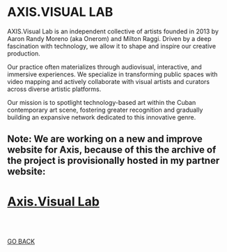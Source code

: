 # AXIS.VISUAL LAB

AXIS.Visual Lab is an independent collective of artists founded in 2013 by Aaron Randy Moreno (aka Onerom) and Milton Raggi. Driven by a deep fascination with technology, we allow it to shape and inspire our creative production.

Our practice often materializes through audiovisual, interactive, and immersive experiences. We specialize in transforming public spaces with video mapping and actively collaborate with visual artists and curators across diverse artistic platforms.

Our mission is to spotlight technology-based art within the Cuban contemporary art scene, fostering greater recognition and gradually building an expansive network dedicated to this innovative genre.


## Note: We are working on a new and improve website for Axis, because of this the archive of the project is provisionally hosted in my partner website:   

# [Axis.Visual Lab](https://miltonraggivinueza.godaddysites.com/axis-visual-lab)

<br>
<br>


[GO BACK](https://aaronrmoreno.github.io/PHOTON)
